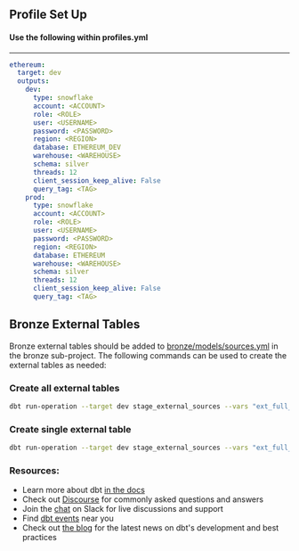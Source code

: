 ## Profile Set Up

#### Use the following within profiles.yml

----

```yml
ethereum:
  target: dev
  outputs:
    dev:
      type: snowflake
      account: <ACCOUNT>
      role: <ROLE>
      user: <USERNAME>
      password: <PASSWORD>
      region: <REGION>
      database: ETHEREUM_DEV
      warehouse: <WAREHOUSE>
      schema: silver
      threads: 12
      client_session_keep_alive: False
      query_tag: <TAG>
    prod:
      type: snowflake
      account: <ACCOUNT>
      role: <ROLE>
      user: <USERNAME>
      password: <PASSWORD>
      region: <REGION>
      database: ETHEREUM
      warehouse: <WAREHOUSE>
      schema: silver
      threads: 12
      client_session_keep_alive: False
      query_tag: <TAG>
```

## Bronze External Tables

Bronze external tables should be added to [bronze/models/sources.yml](bronze/models/sources.yml) in the bronze sub-project.  The following commands can be used to create the external tables as needed:

### Create all external tables

```sh
dbt run-operation --target dev stage_external_sources --vars "ext_full_refresh: true" --project-dir bronze
```

### Create single external table

```sh
dbt run-operation --target dev stage_external_sources --vars "ext_full_refresh: true" --args "select: ethereum_external_bronze.token_balances" --project-dir bronze
```

### Resources:

* Learn more about dbt [in the docs](https://docs.getdbt.com/docs/introduction)
* Check out [Discourse](https://discourse.getdbt.com/) for commonly asked questions and answers
* Join the [chat](https://community.getdbt.com/) on Slack for live discussions and support
* Find [dbt events](https://events.getdbt.com) near you
* Check out [the blog](https://blog.getdbt.com/) for the latest news on dbt's development and best practices
